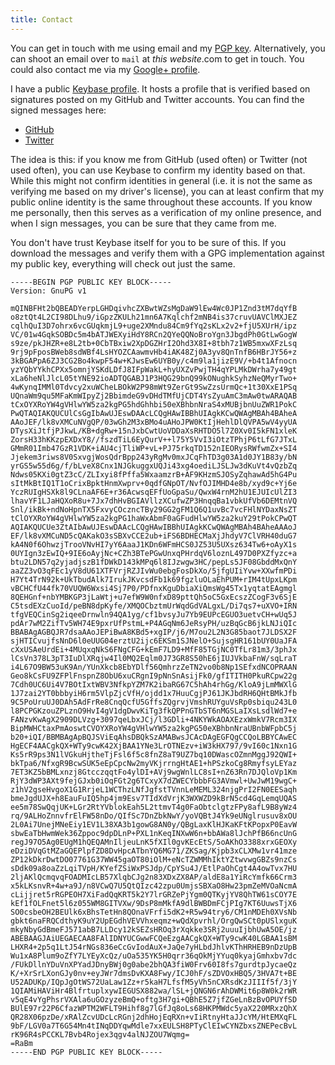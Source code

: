 ```yaml
---
title: Contact
---
```


You can get in touch with me using email and my
<i class="icon-key"></i>
[PGP key](http://pgp.mit.edu:11371/pks/lookup?op=get&search=0x5FE593CBD7302B8D).
Alternatively, you can shoot an email over to `mail` at *this website*.com to
get in touch. You could also contact me via my
[Google+ profile](https://plus.google.com/116296025851282616355/about/).

I have a public [Keybase profile](https://keybase.io/nathantypanski). It hosts
a profile that is verified based on signatures posted on my GitHub and Twitter
accounts. You can find the signed messages here:

- [GitHub](https://gist.github.com/nathantypanski/9541592)
- [Twitter](https://twitter.com/nathantypanski/status/444313176591831040)

The idea is this: if you know me from GitHub (used often) or Twitter
(not used often), you can use Keybase to confirm my identity based on that.
While this might not confirm identities in general (i.e. it is not the
same as verifying me based on my driver's license), you can at least
confirm that my public online identity is the same throughout these
accounts. If you know me personally, then this serves as a
verification of my online presence, and when I sign messages, you can
be sure that they came from me.

You don't have trust Keybase itself for you to be sure of this. If you
download the messages and verify them with a GPG implementation
against my public key, everything will check out just the same.

```` {.sourceCode}
-----BEGIN PGP PUBLIC KEY BLOCK-----
Version: GnuPG v1

mQINBFHt2bQBEADYerpLGHDqivhcZXBwtWZsMgDaW9lEw4Wc0JP1Znd3tM7dqYfB
o8ztQt4L2CI98DLhu9/iGpzZKULh21mn6A7Kqlchf2mNB4is37cruvUAVClMXJEZ
cqlhQuI3D7ohrx6vcGUqkmjL9+uge2XMndu84Cm9fYq2sKLx2v2+fjU5XUrH/ipz
VC/01w4GqkSOBDc5m4bATJWEXyiHdY8RCn2QYeQQNoBroYgn3JbgdPh0GtLwGogW
s9ze/pkJHZR+e8L2tb+0CbTBxiw2XpDGZHrI2Ohd3X8I+8tbh7z1WB5mxwXFzLsq
9rj9pFposBWeb8sdWBf4LsHYOZCAawmvHb4iAK48Zj0A3yv8QnTnfB6HBrJY56+z
3kBGAPpA6ZJ3CG2Bo4kwpF54w+KJwsEw6UYB0y/c4m9la1jizE9V/+b4t1Afnocn
yzYQbYYkhCPXx5omnjYSKdLDfJ8IFpWakL+hyUXZvPwjTH4qYPLMkDWrha7y49gt
xLa6heNlJlcL05tYNE92ioADTQGABJ1P3HQG29bnQ99kONughkSyhzNeQMyrTwo+
4wKynqIMMl0Tdvcy2xuWCheLBOkW2P98mWt9ZerGt9SwZzsUrmQc+1t30XxE1PSq
UQnaWm9qu5MFaKmWIpyZj2BbimdeG9vDHdTMfUjCDT4YsZyuAmC3mAw0twARAQAB
tCxOYXRoYW4gVHlwYW5za2kgPG5hdGhhbi50eXBhbnNraS4xMUBjbnUuZWR1PokC
PwQTAQIAKQUCUlCsGgIbAwUJEswDAAcLCQgHAwIBBhUIAgkKCwQWAgMBAh4BAheA
AAoJEF/lk8vXMCuNVgQP/03wGh2M3xBMo4uAHoJPW0KtIjHehlDlQVPA5wV4yyUA
DTysXiJtfjPJkwL/KB+dgRw+15nJxbCwtUoVDDaXsRHTDO5l7Z0Xv0I5kFN1xleK
ZorsH33hKKzpEXDxY8//fszdTiL6EyQurV++l75Y5VvI3iOtzTPhjP6tLfG7JTxL
GMmR01Imb47GzR1VDK+iAU4cjTliWP+vL+PJ75rkqTD152nIEORysRWfwmZx+SI4
Jjekem3riws8V0SxvgjWosQdrBpp243yRgMv0mxJCqFhTD3g03A1d0JY1B83y/bN
yrGS5w55d6g/f/bLveX8Cnx1NJGkuggxUQJi43xg4oediLJSLJw3dKuVt4vQzbZq
Ndws05KXi0gtZ3cC/ZLIxyi8fPffa5WxaamzrB+AF9KHzmSJOSyZqhawAd5hG4Pu
sItMkBtIQ1T1oCrixBpktHnmXwprv+0qdfGNpOT/NvfOJIMHD4e8b/xyd9c+Yj6e
YczRUIgHSXk8l9CLnaAF6E+r36AcwsqEFfUoGpaSu/QwxW4rnM2hU1EJUIcUlZI3
lhavYF1LJaHQXoR8u+7Jx7dhHvBGIAVllzXCufwZP3HnqqBa1vbkUfVb6DEMtnVQ
Snl/ikBk+ndNoHpnTX5FxvyCOczncTBy29GG2gFM1Q6Q1uvBc7vcFHlNYDaxNsZT
tClOYXRoYW4gVHlwYW5za2kgPG1haWxAbmF0aGFudHlwYW5za2kuY29tPokCPwQT
AQIAKQUCUe3ZtAIbAwUJEswDAAcLCQgHAwIBBhUIAgkKCwQWAgMBAh4BAheAAAoJ
EF/lk8vXMCuND5cQAKakO3sSBXvCCE2ub+iFS6BDHECMaXjJhdyV7ClVRH40duG7
kA4N0f6OhwzjTrooVNvHI7yY6AaaJ1KDn6WFmHCS0JZ53U5UXsz634Tw6+oAyX1s
0UYIgn3zEwIQ+9IE6oAyjNc+CZh3BTePGwUnxqPHrdqV6loznL497D0PXZfyzc+a
btu2LDN57q2yjadjszB1fDWkD143kMPq6l8IJzwgw3HC/pepLs5JF08GbddMxQnY
aaZZ3vO3qFEc1yV8dU61XTFVrjRZJIvWu0ebgFosDkXo/5jfgUIiYvw+XXwfmPDi
H7Yt4TrN92k+UkTbudAlk7IrukJKvcsdFb1k69fgzluOLaEhPUM+rIM4tUpxLKpm
vBCHCfU44fk70VUQW6Wxsi4Sj7P0/PDfnxKguDbiaXiQmsWg45Tx1yqtatEAgmgl
8QEHGnf+nbYMBKGP3jLaWtj+u7efW9W0nfxD89pttQh5oC5GxEcszZCogF3v6SjE
C5tsdEXzCuoId/peBN8dpKyfe/XMQOCbztmUrWqdGdVALgxL/Di7qs7+uXVO+IRN
tfgVEQCinSg2iqeeDrnwln94QA1yg/cf1bvsyJu7Yb9EUPcEGUO3uetvCH+wUq5J
pdAr7wM2ZifTv5WH74E9pxrUfPstmL+P4AGqNm6JeRsyPH/uzBqGcB6jkLNJiQIc
BBABAgAGBQJR7dsaAAoJEPiBwA8KBd5+xgIP/j6/M7ou2L2N3G85baot7JLDSX2F
sjHTICvujfsNnD6l0eUUG04erztU2ijc6EKSm1SJNelO+SujsgHR161bUY0UaJFA
cXxUSAeUrdEi+4MUqxqNkS6FNgCFG+kEmF7LD9+MfF85TGjNC0TfLr81m3/3phJx
lCsVn378L3pT3IuDlXRqjw4Il0MQ2Eqlm0J73GR8S50hE6jIUJVkbaFnW/sqLraT
i4L67O9BW53uK9An/YUnXkcb8EbYDlf56QmhrzZeTN2vo0b8Np1SEfxdNCOPRAAN
Geo8kCsFU9ZFPlFnspnZ8ObU6xuCRgnI9pNnSnAsijFk0/gfITITH0PkuRCpw22g
7Cdh0UC6Ui4V7BOtIxtWBV3NfkpYZM7K2ibaRG67C5hAh4rhGg/KloA9jLmMWXlG
1J7zai2YT0bbbyiH6rm5VlpZjcVfH/ojdd1x7HuuCgjPJ61JKJbdRH6QHtBMkJfb
9C5PoUruUJ0DAh5AdFrRe8CnqQcfU5GffsZQgrvjVmshRUYguVsRp0sbiqu243L0
l8PCPGKzouZPLznO9HvI4gV1dgDwvKiTg3fkQPPnGTbST6nMGSLaIXsLsdlWd7+e
FANzvKwAgX2909DLVzg+3097qeLbxJCj/l3GDli+4NKYWkAOAXEzxWmkV7Rcm3IX
BipMWHCtaxPmAoswtCVOYXRoYW4gVHlwYW5za2kgPG50eXBhbnNraUBnbWFpbC5j
b20+iQI/BBMBAgApBQJSViEqAhsDBQkSzAMABwsJCAcDAgEGFQgCCQoLBBYCAwEC
HgECF4AACgkQX+WTy9cwK42XjBAA1YNe3LrOTNEzv+iW3kHX797/9vI60c1Nxn1G
Ks5rR9ps3N1lVGkuHjtheTjFsl6f5c8fnZ8aT9UZ7bq10DWascOZmnMggJ92QWI+
bkTpa6/NfxgR9BcwSUK5eEpCpcNw2myVKjrrngHtAE1+hPSzkoCg8RmyfsyLEYaz
7ET3KZ5bBMLxnzj8GtcczqqtFo4ylDI+AVj9wgWnlLC8sI+nZ63Rn7DJQloVp1Km
RjY3dWP3AXt9fejGJxb0iOqFGt2g6TCxyX7dZWECYbbbFG3AVmwl+UwJwM19wgC+
z1hV2gseHvgoX1G1RrjeL1WCThzLNfJgfstTVnnLeMEML324njgPrI2FN0EESaqh
bmeJgdUJX+h8EauFuIQ5hp4jm9Esv7TIdXdVrjK3WXWZD9kBrN5cd4GqLemqUQAS
ee5m78SwQqjUK+LGr2RtYVblokEah5L2ttmvT4g0FaObtclgtzFPy8afL9B8yWz4
rq/9ALHoZnnvfrElFW58nDo/QIfSc7DnZbkNwY/yoVQBtJ4Yk9eUNglrusuv8xOU
2L0Ai7UnejMNeEiy1EV1L38XA3b1gowG8AN0y/QBgLaxKlHJKaKFtKPopxP0EavW
sbwEaTbHwmWek36Zppoc9dpDLnP+PXL1nKeqINXwW6n+bbAWa8lJchPfB66ncUnG
regJ97O5Ag0EUgM1hQEQAMnIljeuLnK5fXIl0gvKEcEtS/5oAKhO3388xrxGEOXy
eDziDVqGtMZaGQEPlpfZD8DvHpcATbnYQ6MG71/ZKSag/Kjpb3xCLXMw1vr41mze
ZP12kDkrDwtDO07761G37WW45gaOT80iOlM+eNcTZWMMhIktYZtwvwgGBZs9nzCs
sDdk09a8oaZzLqiTVpH/KYefZSiWxPSJdp/CpYSu4J/EtlPaOhCgt4A4owTvx7HU
2ljAKlQcmqvqFOADMIcLB57XlqbCJg2n83XDxZX8AP/aldE8a1YiRcYmfk66Crm3
x5kLKsnvR+4w+a9J/n8VCwQ7U5QtQIzc42zpu0UmjsSBXaO8Hw23pmZeMVOaNcmA
cLijjret5rRGPEOH7XiFadQqKRT5k2Y7lrGRZePjYgm0QTKyjYV8QhTW61sCOY7E
kEf1fOLFnet5l6z055WM8GITVXw/9DsP8mMkfA9dlBWBDmFCjPIg7KT6UuwsTjX6
SO0csbeOH2BEUlk6xBhsTetHn8QOnaVFrfi5dK2+R5w94try6/CM1nMDEh0XVsNb
gbkt6naFRQCdthyK9uY2UpEGdhVEVVhxeqmz+wQdXpvrhl/OrgQwSCt0pUSlxguK
mkyNbyGdBmeFJ571abB7LLDcy12kSEZsHROq3rXqkke3SRj2uuuIjbhUwA5OE/jz
ABEBAAGJAiUEGAECAA8FAlIDNYUCGwwFCQeEzgAACgkQX+WTy9cwK40LGBAA1sBM
LHXR4+2p5q1LtJ54rNGs836eCcGvIodAuX+JaQe7yHLbdJhlvKThHRHEB9nDzUpB
Wu1xA8Plum9oZfY7LYEyXcQz/uOa535YK5H0qrr36qOkMjYYuq0kyajGmhxbv7dc
/FUkDllnYDuVnXPYadJDnyBWj0g0abe2bhQA3fiW0Frv60I8fs7gurdtpJycaeQz
K/+XrSrLXonGJy0nv+eyJWr7dmsDvKXA8Fwy/ICJ0hF/sZDVOxHBQ5/3HVA7t+BE
U52ADUKp/IQpJgOtWS72UaLaw1Zz+r5kaH7LfsfM5yVh5nCXRsdKzJIIIf5f/3jY
1QIAMiHAViHr4BlfrtuplxywIEGUSX882wa/lSL+jQNGN6rAhDWMit6p8W0k2rWR
v5qE4vYgPhsrVXAla6uGOzyzeBmQ+oftg3H7gi+QBhE5Z7jfZGeLnBzBvOPUYfSD
BUlE97r22P6CfazWPTM2WFLT9Hihf8g7lGfJq8oLs68HKPMWdc5yaX220MRxzQhX
QR28X06pzDe/xRAlZcvUDcLcRGnj2dhHojEqRXn+vIiRtnyHtaJJcYM/HtEMXqFL
9bF/LGV0a7T6G54Mn4tINqDDYqwMdle7xxEULSH8PTyClEIwCYNZbxsZNEPecBvL
rK96R4sPCCKL7Bvb4Rojex3qgv4alNJZOU7Wqmg=
=RaBm
-----END PGP PUBLIC KEY BLOCK-----
````
